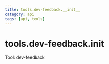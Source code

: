 ```yaml
---
title: tools.dev-feedback.__init__
category: api
tags: [api, tools]
---
```


# tools.dev-feedback.__init__

Tool: dev-feedback

